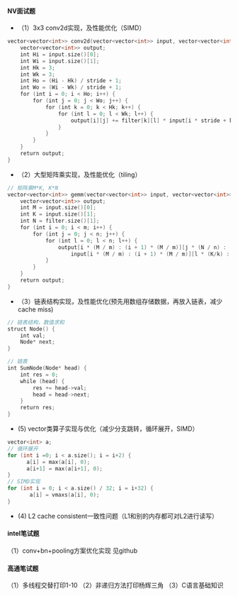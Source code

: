 #### NV面试题
- （1）3x3 conv2d实现，及性能优化（SIMD）
```cpp
vector<vector<int>> conv2d(vector<vector<int>> input, vector<vector<int>> filter) {
    vector<vector<int>> output;
    int Hi = input.size()[0];
    int Wi = input.size()[1];
    int Hk = 3;
    int Wk = 3;
    int Ho = (Hi - Hk) / stride + 1;
    int Wo = (Wi - Wk) / stride + 1; 
    for (int i = 0; i < Ho; i++) {
        for (int j = 0; j < Wo; j++) {
            for (int k = 0; k < Hk; k++) {
                for (int l = 0; l < Wk; l++) {
                    output[i][j] += filter[k][l] * input[i * stride + k][j * stride + l];
                }
            }
        }
    }
    return output;
}
```
- （2）大型矩阵乘实现，及性能优化（tiling）
```cpp
// 矩阵乘M*K, K*N
vector<vector<int>> gemm(vector<vector<int>> input, vector<vector<int>> filter, int m, int n, int k) {
    vector<vector<int>> output;
    int M = input.size()[0];
    int K = input.size()[1];
    int N = filter.size()[1];
    for (int i = 0; i < m; i++) {
        for (int j = 0; j < n; j++) {
            for (int l = 0; l < n; l++) {
                output[i * (M / m) : (i + 1) * (M / m)][j * (N / n) : (j+1) * (N / n)] +=
                    input[i * (M / m) : (i + 1) * (M / m)][l * (K/k) : (l+1) * (K/k)] * filter[l * (K/k) : (l+1) * (K/k)][j * (N / n) : (j+1) * (N / n)];
            }
        }
    }
    return output;
}
```

- （3）链表结构实现，及性能优化(预先用数组存储数据，再放入链表，减少cache miss)
```cpp
// 链表结构，数值求和
struct Node() {
    int val;
    Node* next;
}

// 链表
int SumNode(Node* head) {
    int res = 0;
    while (head) {
        res += head->val;
        head = head->next;
    }
    return res;
}
```

- (5) vector类算子实现与优化（减少分支跳转，循环展开，SIMD）
```cpp
vector<int> a;
// 循环展开
for (int i =0; i < a.size(); i = i+2) {
      a[i] = max(a[i], 0);
      a[i+1] = max(a[i+1], 0);  
}
// SIMD实现
for (int i = 0; i < a.size() / 32; i = i+32) {
       a[i] = vmaxs(a[i], 0);
}
```
- (4) L2 cache consistent一致性问题（L1和别的内存都可对L2进行读写）

#### intel笔试题
（1）conv+bn+pooling方案优化实现
见github

#### 高通笔试题
（1）多线程交替打印1-10
（2）非递归方法打印杨辉三角
（3）C语言基础知识